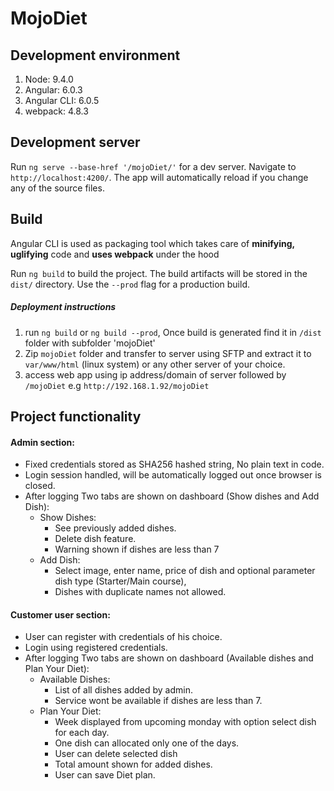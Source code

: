 # MojoDiet



## Development environment
1. Node: 9.4.0
2. Angular: 6.0.3
3. Angular CLI: 6.0.5
4. webpack: 4.8.3


## Development server

Run `ng serve --base-href '/mojoDiet/'` for a dev server. Navigate to `http://localhost:4200/`.
The app will automatically reload if you change any of the source files.

## Build

Angular CLI is used as packaging tool which takes care of **minifying, uglifying** code
and **uses webpack** under the hood 

Run `ng build` to build the project. The build artifacts will be stored in the `dist/` directory.
Use the `--prod` flag for a production build.
##### Deployment instructions
1. run `ng build` or `ng build --prod`, Once build is generated find it in `/dist` folder with subfolder 'mojoDiet'
2. Zip `mojoDiet` folder and transfer to server using SFTP and extract it to `var/www/html` (linux system)
or any other server of your choice.
3. access web app using ip address/domain of server followed by `/mojoDiet`
e.g `http://192.168.1.92/mojoDiet`

## Project functionality
#### Admin section:
* Fixed credentials stored as SHA256 hashed string, No plain text in code.
* Login session handled, will be automatically logged out once browser is closed.
* After logging Two tabs are shown on dashboard (Show dishes and Add Dish):
    * Show Dishes: 
      * See previously added dishes.
      * Delete dish feature.
      * Warning shown if dishes are less than 7
    * Add Dish: 
      * Select image, enter name, price of dish and 
      optional parameter dish type (Starter/Main course),
      * Dishes with duplicate names not allowed.
    
#### Customer user section:
* User can register with credentials of his choice.
* Login using registered credentials.
* After logging Two tabs are shown on dashboard 
(Available dishes and Plan Your Diet):
    * Available Dishes:
      * List of all dishes added by admin.
      * Service wont be available if dishes are less than 7.
    * Plan Your Diet:
      * Week displayed from upcoming monday with option select dish
    for each day.
      * One dish can allocated only one of the days.
      * User can delete selected dish
      * Total amount shown for added dishes.
      * User can save Diet plan.
